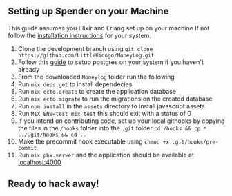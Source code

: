 ## Setting up Spender on your Machine
This guide assumes you Elixir and Erlang set up on your machine
If not follow the [installation instructions](https://elixir-lang.org/install.html) for your system.
1. Clone the development branch using `git clone https://github.com/LittleKidogo/MoneyLog.git`
2. Follow this [guide](/docs/postgres_setup.md) to setup postgres on your system if you haven't already
3. From the downloaded `Moneylog` folder run the following
4. Run `mix deps.get` to install dependecies
5. Run `mix ecto.create` to create the application database  
6. Run `mix ecto.migrate` to run the migrations on the created database
7. Run `npm install` in the `assets` directory to install javascript assets
8. Run `MIX_ENV=test mix test` this should exit with a status of 0
9. If you intend on contributing code, set up your local githooks by copying the files in the `/hooks` folder into the `.git` folder `cd /hooks && cp * ../.git/hooks && cd ..`
10. Make the precommit hook executable using `chmod +x .git/hooks/pre-commit`
10. Run `mix phx.server` and the application should be available at [localhost:4000](localhost:4000)


##  Ready to hack away!
